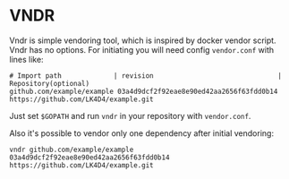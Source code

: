 # VNDR

Vndr is simple vendoring tool, which is inspired by docker vendor script.
Vndr has no options.
For initiating you will need config `vendor.conf` with lines like:
```
# Import path             | revision                               | Repository(optional)
github.com/example/example 03a4d9dcf2f92eae8e90ed42aa2656f63fdd0b14 https://github.com/LK4D4/example.git

```
Just set `$GOPATH` and run `vndr` in your repository with `vendor.conf`.

Also it's possible to vendor only one dependency after initial vendoring:
```
vndr github.com/example/example 03a4d9dcf2f92eae8e90ed42aa2656f63fdd0b14 https://github.com/LK4D4/example.git
```
